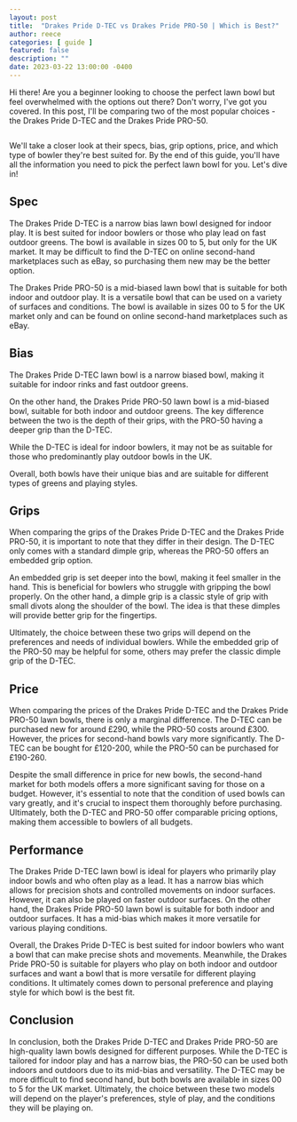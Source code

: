 ```yaml
---
layout: post
title:  "Drakes Pride D-TEC vs Drakes Pride PRO-50 | Which is Best?"
author: reece
categories: [ guide ]
featured: false
description: ""
date: 2023-03-22 13:00:00 -0400
---
```

    

<!-- wp:paragraph -->
<p xmlns="http://www.w3.org/1999/xhtml">Hi there! Are you a beginner looking to choose the perfect lawn bowl but feel overwhelmed with the options out there? Don't worry, I've got you covered. In this post, I'll be comparing two of the most popular choices - the Drakes Pride D-TEC and the Drakes Pride PRO-50. </p>
<!-- /wp:paragraph -->

<!-- wp:image {"id":1917,"sizeSlug":"large","linkDestination":"none"} -->
<figure class="wp-block-image size-large"><img src="/img/posts/drakes-pride-d-tec-vs-drakes-pride-pro-50-1024x576.jpg" alt="" class="wp-image-1917"/></figure>
<!-- /wp:image -->

<!-- wp:paragraph -->
<p>We'll take a closer look at their specs, bias, grip options, price, and which type of bowler they're best suited for. By the end of this guide, you'll have all the information you need to pick the perfect lawn bowl for you. Let's dive in!</p>
<!-- /wp:paragraph -->

<!-- wp:heading -->
<h2>Spec</h2>
<!-- /wp:heading -->

<!-- wp:block {"ref":2679} /-->

<!-- wp:paragraph -->
<p>The Drakes Pride D-TEC is a narrow bias lawn bowl designed for indoor play. It is best suited for indoor bowlers or those who play lead on fast outdoor greens. The bowl is available in sizes 00 to 5, but only for the UK market. It may be difficult to find the D-TEC on online second-hand marketplaces such as eBay, so purchasing them new may be the better option.</p>
<!-- /wp:paragraph -->

<!-- wp:block {"ref":2682} /-->

<!-- wp:paragraph -->
<p>The Drakes Pride PRO-50 is a mid-biased lawn bowl that is suitable for both indoor and outdoor play. It is a versatile bowl that can be used on a variety of surfaces and conditions. The bowl is available in sizes 00 to 5 for the UK market only and can be found on online second-hand marketplaces such as eBay.</p>
<!-- /wp:paragraph -->

<!-- wp:heading -->
<h2>Bias</h2>
<!-- /wp:heading -->

<!-- wp:paragraph -->
<p>The Drakes Pride D-TEC lawn bowl is a narrow biased bowl, making it suitable for indoor rinks and fast outdoor greens. </p>
<!-- /wp:paragraph -->

<!-- wp:block {"ref":2805} /-->

<!-- wp:paragraph -->
<p>On the other hand, the Drakes Pride PRO-50 lawn bowl is a mid-biased bowl, suitable for both indoor and outdoor greens. The key difference between the two is the depth of their grips, with the PRO-50 having a deeper grip than the D-TEC. </p>
<!-- /wp:paragraph -->

<!-- wp:block {"ref":2796} /-->

<!-- wp:paragraph -->
<p>While the D-TEC is ideal for indoor bowlers, it may not be as suitable for those who predominantly play outdoor bowls in the UK. </p>
<!-- /wp:paragraph -->

<!-- wp:paragraph -->
<p>Overall, both bowls have their unique bias and are suitable for different types of greens and playing styles.</p>
<!-- /wp:paragraph -->

<!-- wp:heading -->
<h2>Grips</h2>
<!-- /wp:heading -->

<!-- wp:paragraph -->
<p>When comparing the grips of the Drakes Pride D-TEC and the Drakes Pride PRO-50, it is important to note that they differ in their design. The D-TEC only comes with a standard dimple grip, whereas the PRO-50 offers an embedded grip option.</p>
<!-- /wp:paragraph -->

<!-- wp:paragraph -->
<p>An embedded grip is set deeper into the bowl, making it feel smaller in the hand. This is beneficial for bowlers who struggle with gripping the bowl properly. On the other hand, a dimple grip is a classic style of grip with small divots along the shoulder of the bowl. The idea is that these dimples will provide better grip for the fingertips.</p>
<!-- /wp:paragraph -->

<!-- wp:paragraph -->
<p>Ultimately, the choice between these two grips will depend on the preferences and needs of individual bowlers. While the embedded grip of the PRO-50 may be helpful for some, others may prefer the classic dimple grip of the D-TEC.</p>
<!-- /wp:paragraph -->

<!-- wp:heading -->
<h2>Price</h2>
<!-- /wp:heading -->

<!-- wp:paragraph -->
<p>When comparing the prices of the Drakes Pride D-TEC and the Drakes Pride PRO-50 lawn bowls, there is only a marginal difference. The D-TEC can be purchased new for around £290, while the PRO-50 costs around £300. However, the prices for second-hand bowls vary more significantly. The D-TEC can be bought for £120-200, while the PRO-50 can be purchased for £190-260.</p>
<!-- /wp:paragraph -->

<!-- wp:paragraph -->
<p>Despite the small difference in price for new bowls, the second-hand market for both models offers a more significant saving for those on a budget. However, it's essential to note that the condition of used bowls can vary greatly, and it's crucial to inspect them thoroughly before purchasing. Ultimately, both the D-TEC and PRO-50 offer comparable pricing options, making them accessible to bowlers of all budgets.</p>
<!-- /wp:paragraph -->

<!-- wp:heading -->
<h2>Performance</h2>
<!-- /wp:heading -->

<!-- wp:paragraph -->
<p>The Drakes Pride D-TEC lawn bowl is ideal for players who primarily play indoor bowls and who often play as a lead. It has a narrow bias which allows for precision shots and controlled movements on indoor surfaces. However, it can also be played on faster outdoor surfaces. On the other hand, the Drakes Pride PRO-50 lawn bowl is suitable for both indoor and outdoor surfaces. It has a mid-bias which makes it more versatile for various playing conditions.</p>
<!-- /wp:paragraph -->

<!-- wp:paragraph -->
<p>Overall, the Drakes Pride D-TEC is best suited for indoor bowlers who want a bowl that can make precise shots and movements. Meanwhile, the Drakes Pride PRO-50 is suitable for players who play on both indoor and outdoor surfaces and want a bowl that is more versatile for different playing conditions. It ultimately comes down to personal preference and playing style for which bowl is the best fit.</p>
<!-- /wp:paragraph -->

<!-- wp:heading -->
<h2>Conclusion</h2>
<!-- /wp:heading -->

<!-- wp:paragraph -->
<p>In conclusion, both the Drakes Pride D-TEC and Drakes Pride PRO-50 are high-quality lawn bowls designed for different purposes. While the D-TEC is tailored for indoor play and has a narrow bias, the PRO-50 can be used both indoors and outdoors due to its mid-bias and versatility. The D-TEC may be more difficult to find second hand, but both bowls are available in sizes 00 to 5 for the UK market. Ultimately, the choice between these two models will depend on the player's preferences, style of play, and the conditions they will be playing on.</p>
<!-- /wp:paragraph -->
    